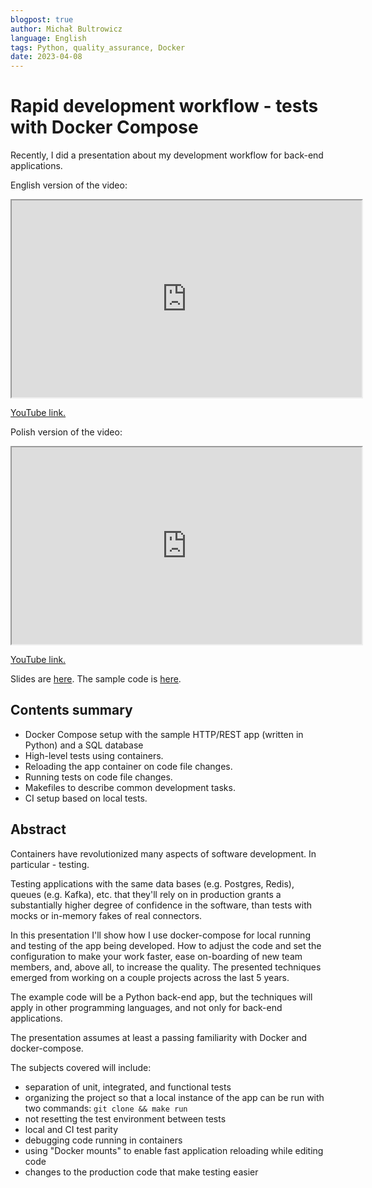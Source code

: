 ```yaml
---
blogpost: true
author: Michał Bultrowicz
language: English
tags: Python, quality_assurance, Docker
date: 2023-04-08
---
```


Rapid development workflow - tests with Docker Compose
======================================================

Recently, I did a presentation about my development workflow for back-end applications.

English version of the video:
<iframe id="odysee-iframe" width="560" height="315"
src="https://odysee.com/$/embed/@michal.bultrowicz:c/dev_workflow_with_local_tests_using_docker_compose:8?r=52LTaohq65dxC4k1i52CHhK5UAXrDqQ8"
allowfullscreen></iframe>

[YouTube link.](https://youtu.be/hjve48cYj_U)

Polish version of the video:
<iframe id="odysee-iframe" width="560" height="315"
src="https://odysee.com/$/embed/@michal.bultrowicz:c/lokalne_testy_z_docker_compose_a_praca_programisty:4?r=52LTaohq65dxC4k1i52CHhK5UAXrDqQ8"
allowfullscreen></iframe>

[YouTube link.](https://youtu.be/Ob-3YNgXYZc)

Slides are [here](https://github.com/butla/presentations/tree/master/2023-03_developer_workflow_with_local_tests_using_docker-compose).
The sample code is [here](https://github.com/butla/experiments/tree/master/testing__quality_assurance/sample_backend_app).

## Contents summary

- Docker Compose setup with the sample HTTP/REST app (written in Python) and a SQL database
- High-level tests using containers.
- Reloading the app container on code file changes.
- Running tests on code file changes.
- Makefiles to describe common development tasks.
- CI setup based on local tests.

## Abstract

Containers have revolutionized many aspects of software development. In particular - testing.

Testing applications with the same data bases (e.g. Postgres, Redis), queues (e.g. Kafka), etc.
that they'll rely on in production grants a substantially higher degree of confidence in the software,
than tests with mocks or in-memory fakes of real connectors.

In this presentation I'll show how I use docker-compose for local running and testing of the app being developed.
How to adjust the code and set the configuration to make your work faster, ease on-boarding of new team members,
and, above all, to increase the quality.
The presented techniques emerged from working on a couple projects across the last 5 years.

The example code will be a Python back-end app, but the techniques will apply in other programming languages,
and not only for back-end applications.

The presentation assumes at least a passing familiarity with Docker and docker-compose.

The subjects covered will include:
- separation of unit, integrated, and functional tests
- organizing the project so that a local instance of the app can be run with two commands: `git clone && make run`
- not resetting the test environment between tests
- local and CI test parity
- debugging code running in containers
- using "Docker mounts" to enable fast application reloading while editing code
- changes to the production code that make testing easier
